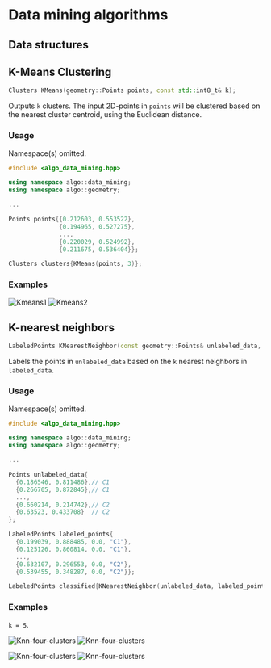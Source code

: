 Data mining algorithms
===============

## Data structures 

## K-Means Clustering

```cpp
Clusters KMeans(geometry::Points points, const std::int8_t& k);
```
Outputs `k` clusters. The input 2D-points in `points` will be clustered based on the nearest cluster centroid, using the Euclidean distance.

### Usage
Namespace(s) omitted. 
```cpp
#include <algo_data_mining.hpp>

using namespace algo::data_mining;
using namespace algo::geometry;

...

Points points{{0.212603, 0.553522},
              {0.194965, 0.527275},
              ...,
              {0.220029, 0.524992},
              {0.211675, 0.536404}};

Clusters clusters{KMeans(points, 3)};
```

### Examples
![Kmeans1](images/kmeans_1.png) ![Kmeans2](images/kmeans_2.png)

## K-nearest neighbors

```cpp
LabeledPoints KNearestNeighbor(const geometry::Points& unlabeled_data, LabeledPoints& labeled_data, const std::uint8_t& k);
```

Labels the points in `unlabeled_data` based on the `k` nearest neighbors in `labeled_data`. 


### Usage
Namespace(s) omitted.
 
```cpp
#include <algo_data_mining.hpp>

using namespace algo::data_mining;
using namespace algo::geometry;

...

Points unlabeled_data{
  {0.186546, 0.811486},// C1
  {0.266705, 0.872845},// C1
  ...,
  {0.660214, 0.214742},// C2
  {0.63523, 0.433708}  // C2
};

LabeledPoints labeled_points{
  {0.199039, 0.888485, 0.0, "C1"},
  {0.125126, 0.860814, 0.0, "C1"},
  ...,
  {0.632107, 0.296553, 0.0, "C2"},
  {0.539455, 0.348287, 0.0, "C2"}};

LabeledPoints classified{KNearestNeighbor(unlabeled_data, labeled_points, 2)};
```

### Examples
 `k = 5`.

![Knn-four-clusters](images/knn_in1.png) ![Knn-four-clusters](images/knn_out1.png)

![Knn-four-clusters](images/knn_in2.png) ![Knn-four-clusters](images/knn_out2.png)


